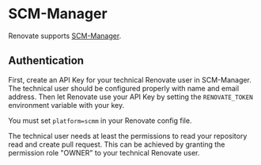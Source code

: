 # SCM-Manager

Renovate supports [SCM-Manager](https://scm-manager.org).

## Authentication

First, create an API Key for your technical Renovate user in SCM-Manager.
The technical user should be configured properly with name and email address.
Then let Renovate use your API Key by setting the `RENOVATE_TOKEN` environment variable with your key.

You must set `platform=scmm` in your Renovate config file.

The technical user needs at least the permissions to read your repository read and create pull request. This can be achieved by granting the permission role "OWNER" to your technical Renovate user. 
